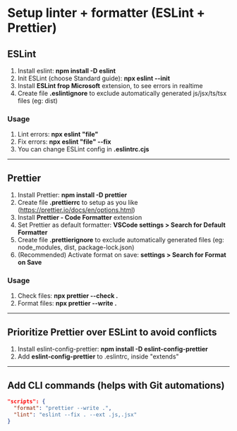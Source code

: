 # **Setup linter + formatter (ESLint + Prettier)**

## **ESLint**

1. Install eslint: **npm install -D eslint**
2. Init ESLint (choose Standard guide): **npx eslint --init**
3. Install **ESLint frop Microsoft** extension, to see errors in realtime
4. Create file **.eslintignore** to exclude automatically generated js/jsx/ts/tsx files (eg: dist)

### Usage

1. Lint errors: **npx eslint "file"**
2. Fix errors: **npx eslint "file" --fix**
3. You can change ESLint config in **.eslintrc.cjs**

---

## **Prettier**

1. Install Prettier: **npm install -D prettier**
2. Create file **.prettierrc** to setup as you like (https://prettier.io/docs/en/options.html)
3. Install **Prettier - Code Formatter** extension
4. Set Prettier as default formatter: **VSCode settings > Search for Default Formatter**
5. Create file **.prettierignore** to exclude automatically generated files (eg: node_modules, dist, package-lock.json)
6. (Recommended) Activate format on save: **settings > Search for Format on Save**

### Usage

1. Check files: **npx prettier --check .**
2. Format files: **npx prettier --write .**

---

## **Prioritize Prettier over ESLint to avoid conflicts**

1. Install eslint-config-prettier: **npm install -D eslint-config-prettier**
2. Add **eslint-config-prettier** to .eslintrc, inside "extends"

---

## **Add CLI commands (helps with Git automations)**

```json
"scripts": {
  "format": "prettier --write .",
  "lint": "eslint --fix . --ext .js,.jsx"
}
```
